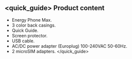 ## <quick_guide> Product content
* Energy Phone Max.
* 3 color back casings.
* Quick Guide.
* Screen protector.
* USB cable.
* AC/DC power adapter (Europlug) 100-240VAC 50-60Hz.
* 2 microSIM adapters.
</quick_guide>
